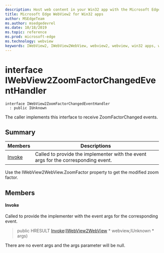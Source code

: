 ```yaml
---
description: Host web content in your Win32 app with the Microsoft Edge WebView2 control
title: Microsoft Edge WebView2 for Win32 apps
author: MSEdgeTeam
ms.author: msedgedevrel
ms.date: 10/18/2019
ms.topic: reference
ms.prod: microsoft-edge
ms.technology: webview
keywords: IWebView2, IWebView2WebView, webview2, webview, win32 apps, win32, edge
---
```


# interface IWebView2ZoomFactorChangedEventHandler 

```
interface IWebView2ZoomFactorChangedEventHandler
  : public IUnknown
```

The caller implements this interface to receive ZoomFactorChanged events.

## Summary

 Members                        | Descriptions
--------------------------------|---------------------------------------------
[Invoke](#invoke) | Called to provide the implementer with the event args for the corresponding event.

Use the IWebView2WebView.ZoomFactor property to get the modified zoom factor.

## Members

#### Invoke 

Called to provide the implementer with the event args for the corresponding event.

> public HRESULT [Invoke](#invoke)([IWebView2WebView](IWebView2WebView.md#iwebview2webview) * webview,IUnknown * args)

There are no event args and the args parameter will be null.


